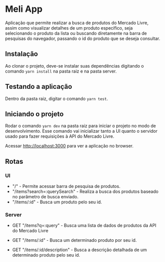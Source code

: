 # Meli App

Aplicação que permite realizar a busca de produtos do Mercado Livre, assim como visualizar detalhes de um produto específico, seja selecionando o produto da lista ou buscando diretamente na barra de pesquisas do navegador, passando o id do produto que se deseja consultar.

## Instalação

Ao clonar o projeto, deve-se instalar suas dependências digitando o comando `yarn install` na pasta raiz e na pasta server.

## Testando a aplicação

Dentro da pasta raiz, digitar o comando `yarn test`.

## Iniciando o projeto

Rodar o comando `yarn dev` na pasta raiz para iniciar o projeto no modo de desenvolvimento. Esse comando vai inicializar tanto a UI quanto o servidor usado para fazer requisições à API do Mercado Livre.

Acessar [http://localhost:3000](http://localhost:3000) para ver a aplicação no browser.

## Rotas

### UI

- "/" - Permite acessar barra de pesquisa de produtos.
- "/items?search=:querySearch" - Realiza a busca dos produtos baseado no parâmetro de busca enviado.
- "/items/:id" - Busca um produto pelo seu id.


### Server

- GET "/items?q=:query" - Busca uma lista de dados de produtos da API do Mercado Livre

- GET "/items/:id" - Busca um determinado produto por seu id.

- GET "/items/:id/description" - Busca a descrição detalhada de um determinado produto pelo seu id.


